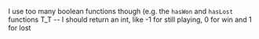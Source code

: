 I use too many boolean functions though (e.g. the `hasWon` and `hasLost`
functions T_T -- I should return an int, like -1 for still playing, 0 for win
and 1 for lost
